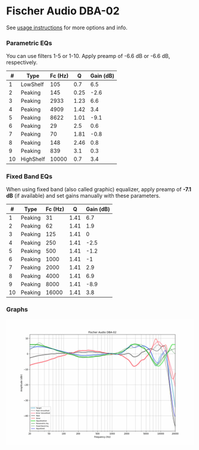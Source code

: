 # Fischer Audio DBA-02
See [usage instructions](https://github.com/jaakkopasanen/AutoEq#usage) for more options and info.

### Parametric EQs
You can use filters 1-5 or 1-10. Apply preamp of -6.6 dB or -6.6 dB, respectively.

|   # | Type      |   Fc (Hz) |    Q |   Gain (dB) |
|-----|-----------|-----------|------|-------------|
|   1 | LowShelf  |       105 | 0.7  |         6.5 |
|   2 | Peaking   |       145 | 0.25 |        -2.6 |
|   3 | Peaking   |      2933 | 1.23 |         6.6 |
|   4 | Peaking   |      4909 | 1.42 |         3.4 |
|   5 | Peaking   |      8622 | 1.01 |        -9.1 |
|   6 | Peaking   |        29 | 2.5  |         0.6 |
|   7 | Peaking   |        70 | 1.81 |        -0.8 |
|   8 | Peaking   |       148 | 2.46 |         0.8 |
|   9 | Peaking   |       839 | 3.1  |         0.3 |
|  10 | HighShelf |     10000 | 0.7  |         3.4 |

### Fixed Band EQs
When using fixed band (also called graphic) equalizer, apply preamp of **-7.1 dB** (if available) and set gains manually with these parameters.

|   # | Type    |   Fc (Hz) |    Q |   Gain (dB) |
|-----|---------|-----------|------|-------------|
|   1 | Peaking |        31 | 1.41 |         6.7 |
|   2 | Peaking |        62 | 1.41 |         1.9 |
|   3 | Peaking |       125 | 1.41 |         0   |
|   4 | Peaking |       250 | 1.41 |        -2.5 |
|   5 | Peaking |       500 | 1.41 |        -1.2 |
|   6 | Peaking |      1000 | 1.41 |        -1   |
|   7 | Peaking |      2000 | 1.41 |         2.9 |
|   8 | Peaking |      4000 | 1.41 |         6.9 |
|   9 | Peaking |      8000 | 1.41 |        -8.9 |
|  10 | Peaking |     16000 | 1.41 |         3.8 |

### Graphs
![](./Fischer%20Audio%20DBA-02.png)
